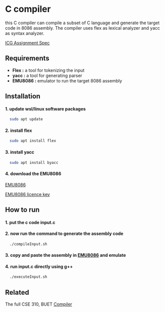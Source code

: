 
# C compiler

this C compiler can compile a subset of C language and generate the target code in 8086 assembly. The compiler uses flex as lexical analyzer and yacc as syntax analyzer.

[ICG Assignment Spec](https://github.com/TawhidMM/ICG/blob/master/sample_inputs/CSE_310_July_2023_ICG_Spec.pdf)


## Requirements

- **Flex :** a tool for tokenizing the input
- **yacc :** a tool for generating parser
- **EMU8086 :** emulator to run the target 8086 assembly


## Installation
#### 1. update wsl/linux software packages
```bash
  sudo apt update
```
#### 2. install flex

```bash
  sudo apt install flex
```
#### 3. install yacc

```bash
  sudo apt install byacc
```
#### 4. download the EMU8086
[EMU8086](https://emu8086-microprocessor-emulator.en.softonic.com/download)

[EMU8086 licence key](https://deeprajbhujel.blogspot.com/2014/01/emu8086-license-key.html)




## How to run

#### 1. put the c code **input.c**

#### 2. now run the command to generate the assembly code

```bash
  ./compileInput.sh
```

#### 3. copy and paste the assembly in  [EMU8086](https://emu8086-microprocessor-emulator.en.softonic.com/download) and emulate

#### 4. run **input.c** directly  using g++ 

```bash
  ./executeInput.sh
```

## Related

The full CSE 310, BUET 
[Compiler](https://github.com/TawhidMM/C_Compiler)
    
